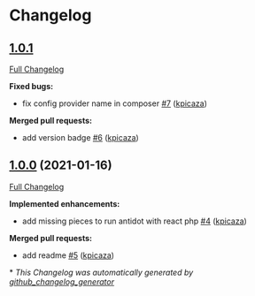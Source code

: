 # Changelog

## [1.0.1](https://github.com/antidot-framework/react-framework/tree/1.0.1)

[Full Changelog](https://github.com/antidot-framework/react-framework/compare/1.0.0...1.0.1)

**Fixed bugs:**

- fix config provider name in composer [\#7](https://github.com/antidot-framework/react-framework/pull/7) ([kpicaza](https://github.com/kpicaza))

**Merged pull requests:**

- add version badge [\#6](https://github.com/antidot-framework/react-framework/pull/6) ([kpicaza](https://github.com/kpicaza))

## [1.0.0](https://github.com/antidot-framework/react-framework/tree/1.0.0) (2021-01-16)

[Full Changelog](https://github.com/antidot-framework/react-framework/compare/4a86b63246e71d13168d95ba5212009a0b8481e7...1.0.0)

**Implemented enhancements:**

- add missing pieces to run antidot with react php [\#4](https://github.com/antidot-framework/react-framework/pull/4) ([kpicaza](https://github.com/kpicaza))

**Merged pull requests:**

- add readme [\#5](https://github.com/antidot-framework/react-framework/pull/5) ([kpicaza](https://github.com/kpicaza))



\* *This Changelog was automatically generated by [github_changelog_generator](https://github.com/github-changelog-generator/github-changelog-generator)*
